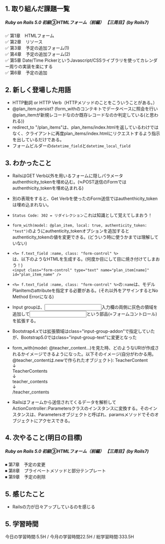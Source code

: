 ## 1. 取り組んだ課題一覧
##### Ruby on Rails 5.0 初級③HTMLフォーム（前編） 【三周目】(by Rails7)
✅ 第1章　HTMLフォーム  
✅ 第2章　リソース  
✅ 第3章　予定の追加フォーム(1)  
✅ 第4章　予定の追加フォーム(2)  
✅ 第5章  Date/Time PickerというJavascript/CSSライブラリを使ってカレンダー周りの実装を楽にする  
✅ 第6章　予定の追加  

## 2. 新しく登場した用語
- HTTP動詞 or HTTP Verb（HTTPメソッドのことをこういうことがある。）
- @plan_item.persist? (form_withのコンテキトでデータベースに照会を行い@plan_itemが新規レコードなのか既存レコードなのか判定している(と思われる))
- redirect_to "/plan_items"は、plan_items/index.htmlを返しているわけではなく、クライアントに再度plan_items/index.htmlにリクエストするよう指示を出しているだけである。
- フォームビルダーの```datetime_field```と```datetime_local_field```

## 3. わかったこと
- RailsはGET Verb以外を用いるフォームに隠しパラメータauthenthicity_tokenを埋め込む。(≒POST送信のFormではauthenthicity_tokenを埋め込まれる)
- 別の表現をすると、Get Verbを使ったのForm送信ではauthenthicity_tokenは埋め込まれない。
- ```Status Code: 302 = リダイレクション```これは知識として覚えてしまおう！
- ```form_with(model: @plan_item, local: true, authenticity_token: "test")```のようにauthenticity_tokenオプションを追加するとauthenticity_tokenの値を変更できる。(どういう時に使うかまでは理解していない)

- ```<%= f.text_field :name, class: "form-control" %>```   
は、以下のようなHTMLを生成する。(何度か目にして目に焼き付けてしまおう！)   
```<input class="form-control" type="text" name="plan_item[name]" id="plan_item_name" />```

- ```<%= f.text_field :name, class: "form-control" %>```の```:name```は、モデルPlanItemのattributeを指定する必要がある。(それ以外をアサインするとNo Method Errorになる)

- Input groupは、<input>入力欄の両側に灰色の領域を追加して<input>という部品(=フォームコントロール)を拡張する。
- Bootstrap4.xでは拡張領域はclass="input-group-addon"で指定していたが、Bootstrap5.0ではclass="input-group-text"に変更となった

- form_with(model: @teacher_content...)を見た時、どのようなURIが作成されるかイメージできるようになった。以下そのイメージ(自分がわかる用。@teacher_contentは.newで作られたオブジェクト): 
TeacherContent  
↓  
TeacherContents  
↓  
teacher_contents  
↓  
/teacher_contents  

- Railsはフォームから送信されてくるデータを解析してActionController::Parametersクラスのインスタンスに変換する。そのインスタンスは、Parametersオブジェクトと呼ばれ、paramsメソッドでそのオブジェクトにアクセスできる。

## 4. 次やること(明日の目標) 
##### Ruby on Rails 5.0 初級③HTMLフォーム（前編） 【三周目】(by Rails7)
⏹ 第7章　予定の変更  
⏹ 第8章　プライベートメソッドと部分テンプレート  
⏹ 第9章　予定の削除  

## 5. 感じたこと
-  Railsの力が日々アップしているのを感じる

## 5. 学習時間
今日の学習時間:5.5H / 今月の学習時間22.5H / 総学習時間:333.5H　

